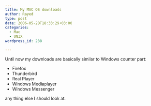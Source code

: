 ```yaml
---
title: My MAC OS downloads
author: Rayed
type: post
date: 2006-05-28T18:33:29+03:00
categories:
  - Mac
  - UNIX
wordpress_id: 238

---
```

<p>Until now my downloads are basically similar to Windows counter part:</p>
<ul>
<li>Firefox</li>
<li>Thunderbird</li>
<li>Real Player</li>
<li>Windows Mediaplayer</li>
<li>Windows Messenger</li>
</ul>
<p>any thing else I should look at.</p>
